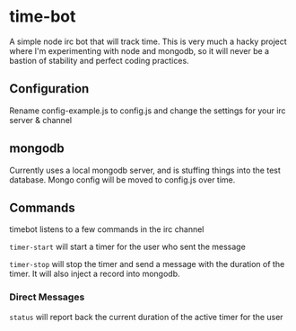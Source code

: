 # time-bot
A simple node irc bot that will track time. This is very much a hacky project where I'm experimenting with node and mongodb, so it will never be a bastion of stability and perfect coding practices. 

## Configuration
Rename config-example.js to config.js and change the settings for your irc server & channel

## mongodb
Currently uses a local mongodb server, and is stuffing things into the test database. Mongo config will be moved to config.js over time.

## Commands
timebot listens to a few commands in the irc channel

`timer-start` will start a timer for the user who sent the message

`timer-stop` will stop the timer and send a message with the duration of the timer. It will also inject a record into mongodb.

### Direct Messages

`status` will report back the current duration of the active timer for the user

